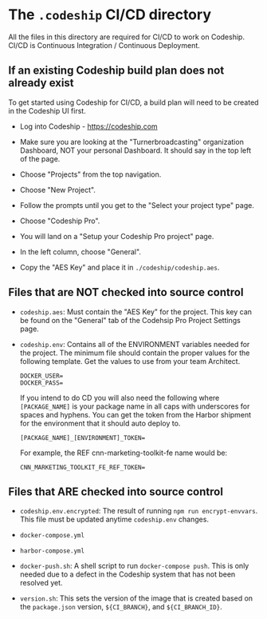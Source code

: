 # The `.codeship` CI/CD directory

All the files in this directory are required for CI/CD to work on Codeship.  
CI/CD is Continuous Integration / Continuous Deployment.


## If an existing Codeship build plan does not already exist

To get started using Codeship for CI/CD, a build plan will need to be created in
the Codeship UI first.

- Log into Codeship - https://codeship.com

- Make sure you are looking at the "Turnerbroadcasting" organization Dashboard,
  NOT your personal Dashboard.  It should say in the top left of the page.

- Choose "Projects" from the top navigation.

- Choose "New Project".

- Follow the prompts until you get to the "Select your project type" page.

- Choose "Codeship Pro".

- You will land on a "Setup your Codeship Pro project" page.

- In the left column, choose "General".

- Copy the "AES Key" and place it in `./codeship/codeship.aes`.


## Files that are NOT checked into source control

- `codeship.aes`: Must contain the "AES Key" for the project.  This key can be
  found on the "General" tab of the Codehsip Pro Project Settings page.

- `codeship.env`: Contains all of the ENVIRONMENT variables needed for the
  project.  The minimum file should contain the proper values for the following
  template.  Get the values to use from your team Architect.

  ```
  DOCKER_USER=
  DOCKER_PASS=
  ```

  If you intend to do CD you will also need the following where `[PACKAGE_NAME]`
  is your package name in all caps with underscores for spaces and hyphens.  You
  can get the token from the Harbor shipment for the environment that it should
  auto deploy to.

  ```
  [PACKAGE_NAME]_[ENVIRONMENT]_TOKEN=
  ```

  For example, the REF cnn-marketing-toolkit-fe name would be:

  ```
  CNN_MARKETING_TOOLKIT_FE_REF_TOKEN=
  ```


## Files that ARE checked into source control

- `codeship.env.encrypted`: The result of running `npm run encrypt-envvars`.
  This file must be updated anytime `codeship.env` changes.

- `docker-compose.yml`

- `harbor-compose.yml`

- `docker-push.sh`: A shell script to run `docker-compose push`. This is only
  needed due to a defect in the Codeship system that has not been resolved yet.

- `version.sh`: This sets the version of the image that is created based on the
  `package.json` version, `${CI_BRANCH}`, and `${CI_BRANCH_ID}`.
